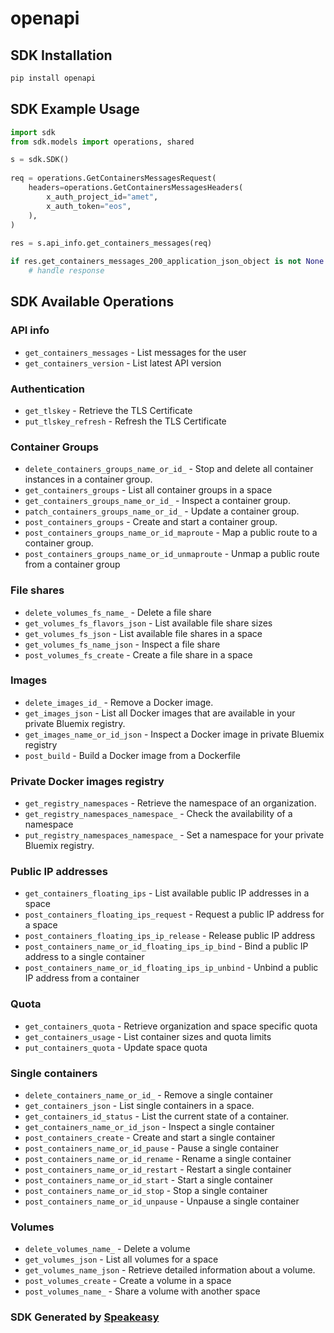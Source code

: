 # openapi

<!-- Start SDK Installation -->
## SDK Installation

```bash
pip install openapi
```
<!-- End SDK Installation -->

## SDK Example Usage
<!-- Start SDK Example Usage -->
```python
import sdk
from sdk.models import operations, shared

s = sdk.SDK()
    
req = operations.GetContainersMessagesRequest(
    headers=operations.GetContainersMessagesHeaders(
        x_auth_project_id="amet",
        x_auth_token="eos",
    ),
)
    
res = s.api_info.get_containers_messages(req)

if res.get_containers_messages_200_application_json_object is not None:
    # handle response
```
<!-- End SDK Example Usage -->

<!-- Start SDK Available Operations -->
## SDK Available Operations

### API info

* `get_containers_messages` - List messages for the user
* `get_containers_version` - List latest API version

### Authentication

* `get_tlskey` - Retrieve the TLS Certificate
* `put_tlskey_refresh` - Refresh the TLS Certificate

### Container Groups

* `delete_containers_groups_name_or_id_` - Stop and delete all container instances in a container group.
* `get_containers_groups` - List all container groups in a space
* `get_containers_groups_name_or_id_` - Inspect a container group.
* `patch_containers_groups_name_or_id_` - Update a container group.
* `post_containers_groups` - Create and start a container group.
* `post_containers_groups_name_or_id_maproute` - Map a public route to a container group.
* `post_containers_groups_name_or_id_unmaproute` - Unmap a public route from a container group

### File shares

* `delete_volumes_fs_name_` - Delete a file share
* `get_volumes_fs_flavors_json` - List available file share sizes
* `get_volumes_fs_json` - List available file shares in a space
* `get_volumes_fs_name_json` - Inspect a file share
* `post_volumes_fs_create` - Create a file share in a space

### Images

* `delete_images_id_` - Remove a Docker image.
* `get_images_json` - List all Docker images that are available in your private Bluemix registry.
* `get_images_name_or_id_json` - Inspect a Docker image in private Bluemix registry
* `post_build` - Build a Docker image from a Dockerfile

### Private Docker images registry

* `get_registry_namespaces` - Retrieve the namespace of an organization.
* `get_registry_namespaces_namespace_` - Check the availability of a namespace
* `put_registry_namespaces_namespace_` - Set a namespace for your private Bluemix registry.

### Public IP addresses

* `get_containers_floating_ips` - List available public IP addresses in a space
* `post_containers_floating_ips_request` - Request a public IP address for a space
* `post_containers_floating_ips_ip_release` - Release public IP address
* `post_containers_name_or_id_floating_ips_ip_bind` - Bind a public IP address to a single container
* `post_containers_name_or_id_floating_ips_ip_unbind` - Unbind a public IP address from a container

### Quota

* `get_containers_quota` - Retrieve organization and space specific quota
* `get_containers_usage` - List container sizes and quota limits
* `put_containers_quota` - Update space quota

### Single containers

* `delete_containers_name_or_id_` - Remove a single container
* `get_containers_json` - List single containers in a space.
* `get_containers_id_status` - List the current state of a container.
* `get_containers_name_or_id_json` - Inspect a single container
* `post_containers_create` - Create and start a single container
* `post_containers_name_or_id_pause` - Pause a single container
* `post_containers_name_or_id_rename` - Rename a single container
* `post_containers_name_or_id_restart` - Restart a single container
* `post_containers_name_or_id_start` - Start a single container
* `post_containers_name_or_id_stop` - Stop a single container
* `post_containers_name_or_id_unpause` - Unpause a single container

### Volumes

* `delete_volumes_name_` - Delete a volume
* `get_volumes_json` - List all volumes for a space
* `get_volumes_name_json` - Retrieve detailed information about a volume. 
* `post_volumes_create` - Create a volume in a space
* `post_volumes_name_` - Share a volume with another space

<!-- End SDK Available Operations -->

### SDK Generated by [Speakeasy](https://docs.speakeasyapi.dev/docs/using-speakeasy/client-sdks)
